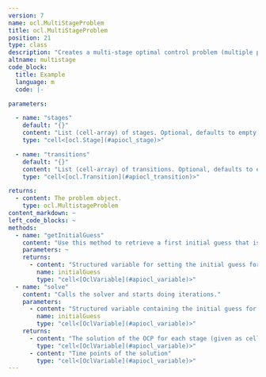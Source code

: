 ```yaml
---
version: 7
name: ocl.MultiStageProblem
title: ocl.MultiStageProblem
position: 21
type: class
description: "Creates a multi-stage optimal control problem (multiple phases). "
altname: multistage
code_block:
  title: Example
  language: m
  code: |-

parameters:

  - name: "stages"
    default: "{}"
    content: "List (cell-array) of stages. Optional, defaults to empty list."
    type: "cell<[ocl.Stage](#apiocl_stage)>"

  - name: "transitions"
    default: "{}"
    content: "List (cell-array) of transitions. Optional, defaults to empty list."
    type: "cell<[ocl.Transition](#apiocl_transition)>"

returns:
  - content: The problem object.
    type: ocl.MultistageProblem
content_markdown: ~
left_code_blocks: ~
methods:
  - name: "getInitialGuess"
    content: "Use this method to retrieve a first initial guess that is generated from the bounds. You can further modify this initial guess to improve the solver performance."
    parameters: ~
    returns:
      - content: "Structured variable for setting the initial guess for each stage (given as cell array)."
        name: initialGuess
        type: "cell<[OclVariable](#apiocl_variable)>"
  - name: "solve"
    content: "Calls the solver and starts doing iterations."
    parameters:
      - content: "Structured variable containing the initial guess for each stage (given as cell array)."
        name: initialGuess
        type: "cell<[OclVariable](#apiocl_variable)>"
    returns:
      - content: "The solution of the OCP for each stage (given as cell array)."
        type: "cell<[OclVariable](#apiocl_variable)>"
      - content: "Time points of the solution"
        type: "cell<[OclVariable](#apiocl_variable)>"
---
```

